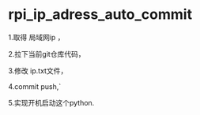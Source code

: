 # rpi_ip_adress_auto_commit


1.取得 局域网ip ，

2.拉下当前git仓库代码，

3.修改 ip.txt文件，

4.commit push,`

5.实现开机启动这个python.
